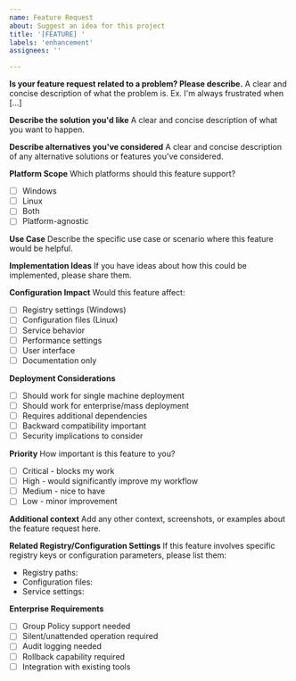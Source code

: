 ```yaml
---
name: Feature Request
about: Suggest an idea for this project
title: '[FEATURE] '
labels: 'enhancement'
assignees: ''

---
```


**Is your feature request related to a problem? Please describe.**
A clear and concise description of what the problem is. Ex. I'm always frustrated when [...]

**Describe the solution you'd like**
A clear and concise description of what you want to happen.

**Describe alternatives you've considered**
A clear and concise description of any alternative solutions or features you've considered.

**Platform Scope**
Which platforms should this feature support?
- [ ] Windows
- [ ] Linux
- [ ] Both
- [ ] Platform-agnostic

**Use Case**
Describe the specific use case or scenario where this feature would be helpful.

**Implementation Ideas**
If you have ideas about how this could be implemented, please share them.

**Configuration Impact**
Would this feature affect:
- [ ] Registry settings (Windows)
- [ ] Configuration files (Linux)
- [ ] Service behavior
- [ ] Performance settings
- [ ] User interface
- [ ] Documentation only

**Deployment Considerations**
- [ ] Should work for single machine deployment
- [ ] Should work for enterprise/mass deployment
- [ ] Requires additional dependencies
- [ ] Backward compatibility important
- [ ] Security implications to consider

**Priority**
How important is this feature to you?
- [ ] Critical - blocks my work
- [ ] High - would significantly improve my workflow
- [ ] Medium - nice to have
- [ ] Low - minor improvement

**Additional context**
Add any other context, screenshots, or examples about the feature request here.

**Related Registry/Configuration Settings**
If this feature involves specific registry keys or configuration parameters, please list them:
- Registry paths:
- Configuration files:
- Service settings:

**Enterprise Requirements**
- [ ] Group Policy support needed
- [ ] Silent/unattended operation required
- [ ] Audit logging needed
- [ ] Rollback capability required
- [ ] Integration with existing tools
